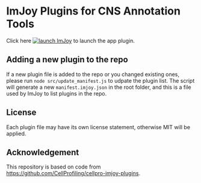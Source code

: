 # ImJoy Plugins for CNS Annotation Tools

Click here [![launch ImJoy](https://imjoy.io/static/badge/launch-imjoy-badge.svg)](http://imjoy.io/#/app?plugin=https://github.com/J-Yash/annotation-web-tool-imjoy-plugins/blob/main/src/CNS-FTUAnnotator.imjoy.html) to launch the app plugin.

## Adding a new plugin to the repo
If a new plugin file is added to the repo or you changed existing ones, please run `node src/update_manifest.js` to udpate the plugin list. The script will generate a new `manifest.imjoy.json` in the root folder, and this is a file used by ImJoy to list plugins in the repo.


## License

Each plugin file may have its own license statement, otherwise MIT will be applied.

## Acknowledgement
This repository is based on code from https://github.com/CellProfiling/cellpro-imjoy-plugins. 